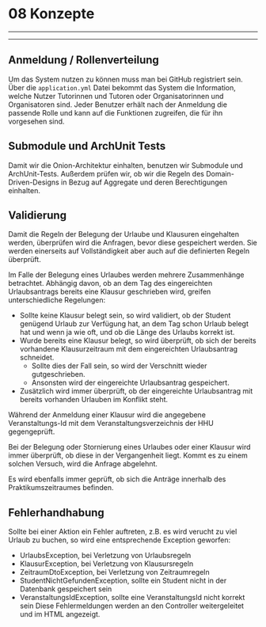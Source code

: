 # 08 Konzepte

---
---

## Anmeldung / Rollenverteilung

Um das System nutzen zu können muss man bei GitHub registriert sein. Über die `application.yml` Datei bekommt das System die Information, welche Nutzer Tutorinnen und Tutoren oder Organisatorinnen und Organisatoren sind. Jeder Benutzer erhält nach der Anmeldung die passende Rolle und kann auf die Funktionen zugreifen, die für ihn vorgesehen sind.

## Submodule und ArchUnit Tests

Damit wir die Onion-Architektur einhalten, benutzen wir Submodule und ArchUnit-Tests. Außerdem prüfen wir, ob wir die Regeln des Domain-Driven-Designs in Bezug auf Aggregate und deren Berechtigungen einhalten.

## Validierung

Damit die Regeln der Belegung der Urlaube und Klausuren eingehalten werden, überprüfen wird die Anfragen, bevor diese
gespeichert werden. Sie werden einerseits auf Vollständigkeit aber auch auf die definierten Regeln überprüft.

Im Falle der Belegung eines Urlaubes werden mehrere Zusammenhänge betrachtet. Abhängig davon, ob an dem Tag des eingereichten Urlaubsantrags bereits eine Klausur geschrieben wird, greifen unterschiedliche Regelungen:
* Sollte keine Klausur belegt sein, so wird validiert, ob der Student genügend Urlaub zur Verfügung hat, an dem Tag schon Urlaub belegt hat und wenn ja wie oft, und ob die Länge des Urlaubs korrekt ist. 
* Wurde bereits eine Klausur belegt, so wird überprüft, ob sich der bereits vorhandene Klausurzeitraum mit dem eingereichten Urlaubsantrag schneidet. 
	* Sollte dies der Fall sein, so wird der Verschnitt wieder gutgeschrieben. 
	* Ansonsten wird der eingereichte Urlaubsantrag gespeichert. 
* Zusätzlich wird immer überprüft, ob der eingereichte Urlaubsantrag mit bereits vorhanden Urlauben im Konflikt steht.

Während der Anmeldung einer Klausur wird die angegebene Veranstaltungs-Id mit dem Veranstaltungsverzeichnis der HHU gegengeprüft.

Bei der Belegung oder Stornierung eines Urlaubes oder einer Klausur wird immer überprüft, ob diese in der Vergangenheit liegt. Kommt es zu einem solchen Versuch, wird die Anfrage abgelehnt.

Es wird ebenfalls immer geprüft, ob sich die Anträge innerhalb des Praktikumszeitraumes befinden.

## Fehlerhandhabung
Sollte bei einer Aktion ein Fehler auftreten, z.B. es wird verucht zu viel Urlaub zu buchen, so wird eine entsprechende Exception geworfen: 
- UrlaubsException, bei Verletzung von Urlaubsregeln
- KlausurException, bei Verletzung von Klausursregeln
- ZeitraumDtoException, bei Verletzung von Zeitraumregeln
- StudentNichtGefundenException, sollte ein Student nicht in der Datenbank gespeichert sein
- VeranstaltungsIdException, sollte eine VeranstaltungsId nicht korrekt sein
Diese Fehlermeldungen werden an den Controller weitergeleitet und im HTML angezeigt.
